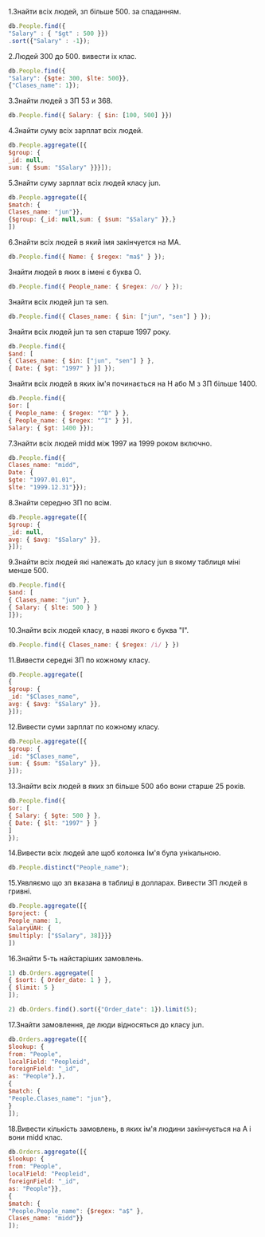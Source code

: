 1.Знайти всіх людей, зп більше 500. за спаданням.
```js
db.People.find({
"Salary" : { "$gt" : 500 }})
.sort({"Salary" : -1});
```

2.Людей 300 до 500. вивести іх клас.
```js
db.People.find({
"Salary": {$gte: 300, $lte: 500}},
{"Clases_name": 1});
``` 

3.Знайти людей з ЗП 53 и 368.
```js
db.People.find({ Salary: { $in: [100, 500] }})
```

4.Знайти суму всіх зарплат всіх людей.
```js
db.People.aggregate([{
$group: {
_id: null,
sum: { $sum: "$Salary" }}}]);
```

5.Знайти суму зарплат всіх людей класу jun.
```js
db.People.aggregate([{
$match: {
Clases_name: "jun"}},
{$group: {_id: null,sum: { $sum: "$Salary" }},}
])
```

6.Знайти всіх людей в який імя закінчуется на МА.
```js
db.People.find({ Name: { $regex: "ma$" } });
```

Знайти людей в яких в імені є буква О.
```js
db.People.find({ People_name: { $regex: /o/ } });
```

Знайти всіх людей jun та sen.
```js
db.People.find({ Clases_name: { $in: ["jun", "sen"] } });
```

Знайти всіх людей jun та sen старше 1997 року.
```js
db.People.find({
$and: [
{ Clases_name: { $in: ["jun", "sen"] } },
{ Date: { $gt: "1997" } }] });
```

Знайти всіх людей в яких ім'я починається на Н або М з ЗП більше 1400.
```js
db.People.find({
$or: [
{ People_name: { $regex: "^D" } },
{ People_name: { $regex: "^I" } }],
Salary: { $gt: 1400 }});
```

7.Знайти всіх людей midd між 1997 иа 1999 роком включно.
```js
db.People.find({
Clases_name: "midd",
Date: {
$gte: "1997.01.01",
$lte: "1999.12.31"}});
```

8.Знайти середню ЗП по всім.
```js
db.People.aggregate([{
$group: {
_id: null,
avg: { $avg: "$Salary" }},
}]);
```

9.Знайти всіх людей які належать до класу jun в якому таблиця міні менше 500.
```js
db.People.find({
$and: [
{ Clases_name: "jun" },
{ Salary: { $lte: 500 } }
]});
```

10.Знайти всіх людей класу, в назві якого є буква "I".
```js
db.People.find({ Clases_name: { $regex: /i/ } })
```

11.Вивести середні ЗП по кожному класу. 
```js
db.People.aggregate([
{
$group: {
_id: "$Clases_name",
avg: { $avg: "$Salary" }},
}]);
```

12.Вивести суми зарплат по кожному класу.
```js
db.People.aggregate([{
$group: {
_id: "$Clases_name",
sum: { $sum: "$Salary" }},
}]);
```

13.Знайти всіх людей в яких зп більше 500 або вони старше 25 років.
```js
db.People.find({
$or: [
{ Salary: { $gte: 500 } },
{ Date: { $lt: "1997" } }
]
});
```

14.Вивести всіх людей але щоб колонка Ім'я була унікальною.
```js
db.People.distinct("People_name");
```

15.Уявляємо що зп вказана в таблиці в долларах. Вивести ЗП людей в гривні. 
```js
db.People.aggregate([{
$project: {
People_name: 1,
SalaryUAH: {
$multiply: ["$Salary", 38]}}}
])
```

16.Знайти 5-ть найстаріших замовлень.
```js
1) db.Orders.aggregate([
{ $sort: { Order_date: 1 } },
{ $limit: 5 }
]);

2) db.Orders.find().sort({"Order_date": 1}).limit(5);
```

17.Знайти замовлення, де люди відносяться до класу jun.
```js
db.Orders.aggregate([{
$lookup: {
from: "People",
localField: "Peopleid",
foreignField: "_id",
as: "People"},},
{
$match: {
"People.Clases_name": "jun"},
}
]);
```

18.Вивести кількість замовлень, в яких ім'я людини закінчується на А і вони midd клас.
```js
db.Orders.aggregate([{
$lookup: {
from: "People",
localField: "Peopleid",
foreignField: "_id",
as: "People"}},
{
$match: {
"People.People_name": {$regex: "a$" },
Clases_name: "midd"}}
]);
```
